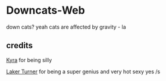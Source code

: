 # Downcats-Web
down cats? yeah cats are affected by gravity - la

## credits

[Kyra](https://github.com/kyrabercrystal) for being silly

[Laker Turner](https://laker.tech) for being a super genius and very hot sexy yes /s
